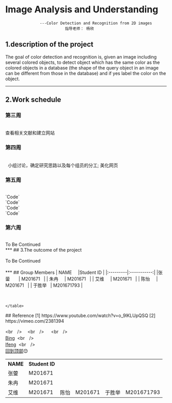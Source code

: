 # Image Analysis and Understanding
                   ---Color Detection and Recognition from 2D images  
                              指导老师： 杨欣
   
## 1.description of the project
   The  goal  of  color  detection  and  recognition  is,  given  an  image  including  several 
colored  objects,  to  detect  object  which has the same  color  as  the colored  objects  in a 
database  (the shape of the  query object  in an image can be different from those in the 
database)  and if yes label  the  color  on the object.
***
## 2.Work schedule
### 第三周    
<br />
    查看相关文献和建立网站
<br />

### 第四周
<br />
   小组讨论，确定研究思路以及每个组员的分工;
   美化网页
<br />

### 第五周
<br />
`Code`<br>`Code`<br> `Code`<br>`Code`
<br />

### 第六周
<br />
   To Be Continued
<br />
 ***
## 3.The outcome of the project
<br />
<br />
   To Be Continued
<br />
<br />
***
## Group Members
| NAME     |Student ID  |
|:---------|:-----------:|
|张蓥       | M201671    |
|  朱冉     | M201671    |
|  艾维     | M201671    |
|  陈怡     | M201671    |
|  于胜举   | M201671793 |   
<div>
    <table border="0">
      <tr>
        <th>NAME</th>
        <th>Student ID</th>
      </tr>
      <tr>
        <td>张蓥 </td>
        <td>M201671 </td>
      </tr>
      <tr>
        <td>朱冉 </td>      
        <td>M201671 </td>
      </tr>
        <td>艾维 </td>
        <td>M201671 </td><br >
        <td>陈怡 </td>
        <td>M201671 </td><br >
        <td>于胜举 </td>
        <td>M201671793  </td>
      
    </table>
</div>
## Reference
  [1] https://www.youtube.com/watch?v=o_9lKLUpQSQ  
  [2] https://vimeo.com/2381394
  <br　/>
  
  <br　/>　
  <br　/>　
  <br　/>　　　　　　　　　　　　　　　　　　　　　　　　　　　　　　  [Bing](http://cn.bing.com/?scope=web "悬停显示")
  <br　/>　　　　　　　　　　　　　　　　　　　　　　　　　　　　　　　　　[Ifeng](http://www.ifeng.com/  "悬停显示")
  <br　/>　　　　　　　　　　　　　　　　　　　　　　　　　　　　　　　　　[回到顶部](#readme):blush:
